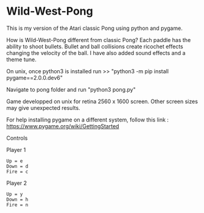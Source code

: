 # Wild-West-Pong

This is my version of the Atari classic Pong using python and pygame. 

How is Wild-West-Pong different from classic Pong? Each paddle has the ability to shoot bullets. Bullet and ball collisions create ricochet effects changing the velocity of the ball. I have also added sound effects and a theme tune.

On unix, once python3 is installed run >> "python3 -m pip install pygame==2.0.0.dev6"

Navigate to pong folder and run "python3 pong.py"

Game developped on unix for retina 2560 x 1600 screen. Other screen sizes may give unexpected results.

For help installing pygame on a different system, follow this link :
https://www.pygame.org/wiki/GettingStarted

Controls

  Player 1 

    Up = e
    Down = d
    Fire = c

  Player 2

    Up = y
    Down = h
    Fire = n






